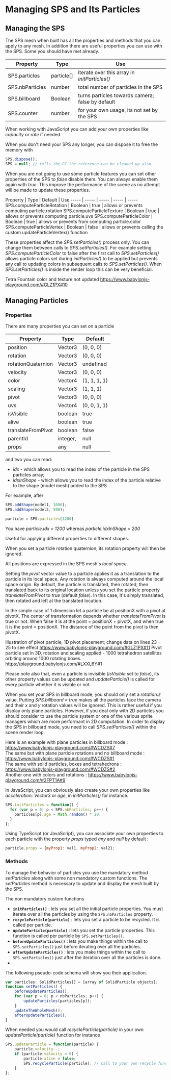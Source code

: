 # Managing SPS and Its Particles

## Managing the SPS
The SPS mesh when built has all the properties and methods that you can apply to any mesh. In addition there are useful properties you can use with the SPS. Some you should have met already.

Property | Type | Use 
-----|-----|----- 
SPS.particles | particle[] | iterate over this array in *initParticles()*
SPS.nbParticles | number | total number of particles in the SPS
SPS.billboard | Boolean | turns particles towards camera; false by default
SPS.counter | number | for your own usage, its not set by the SPS

When working with JavaScript you can add your own properties like _capacity_ or _rate_ if needed.

When you don't need your SPS any longer, you can dispose it to free the memory with
```javascript
SPS.dispose();
SPS = null; // tells the GC the reference can be cleaned up also
```

When you are not going to use some particle features you can set other properties of the SPS to *false* disable them.  You can always enable them again with *true*. This improve the performance of the scene as no attempt will be made to update these properties.

Property | Type | Default | Use 
----- | ----- | ----- | ----- | -----
SPS.computeParticleRotation | Boolean | true | allows or prevents computing particle.rotation
SPS.computeParticleTexture | Boolean | true | allows or prevents computing particle.uvs
SPS.computeParticleColor | Boolean | true | allows or prevents from computing particle.color
SPS.computeParticleVertex | Boolean | false | allows or prevents calling the custom updateParticleVertex() function

These properties affect the *SPS.setParticles()* process only. You can change them between calls to *SPS.setParticles()*.  For example setting *SPS.computeParticleColor* to false after the first call to *SPS.setParticles()* allows particle colors set during *initParticles()* to be applied but prevents any call to updating colors in subsequent calls to *SPS.setParticles()*. When *SPS.setParticles()* is inside the render loop this can be very beneficial.

Tetra Fountain color and texture not updated https://www.babylonjs-playground.com/#GLZ1PX#10
  

## Managing Particles
### Properties
There are many properties you can set on a particle

Property | Type | Default 
-----|-----|----- 
position | Vector3  | (0, 0, 0)  
rotation | Vector3  | (0, 0, 0)  
rotationQuaternion | Vector3  | undefined  
velocity | Vector3  | (0, 0, 0)  
color | Vector4  | (1, 1, 1, 1)  
scaling | Vector3  | (1, 1, 1)  
pivot | Vector3  | (0, 0, 0)  
uvs | Vector4  | (0, 0, 1, 1)  
isVisible | boolean  | true  
alive | boolean  | true  
translateFromPivot | boolean  | false  
parentId | integer,  | null    
props | any  | null |


and two you can read:  
 - *idx* - which allows you to read the index of the particle in the SPS particles array;
 - *idxInShape* - which allows you to read the index of the particle relative to the shape (model mesh) added to the SPS

For example, after
```javascript
SPS.addShape(model1, 1000);
SPS.addShape(model2, 500);

particle = SPS.particles[1200]
```
You have  *particle.idx = 1200* whereas *particle.idxInShape = 200*

Useful for applying different properties to different shapes.

When you set a particle rotation quaternion, its rotation property will then be ignored.  

All positions are expressed in the SPS mesh's *local space*.   

Setting the *pivot* vector value to a particle applies it as a translation to the particle in its local space. Any rotation is always computed around the local space origin. By default, the particle is translated, then rotated, then translated back to its original location unless you set the particle property *translateFromPivot* to *true* (default *false*). In this case, it's simply translated, then rotated and left at the translated location. 

In the simple case of 1 dimension let a particle be at positionX with a pivot at pivotX. The center of transformation depends whether *translateFromPivot* is true or not. When false it is at the point = positionX + pivotX, and when true it is the point = positionX. The distance of the point from the pivot is then  pivotX.

Illustration of pivot particle, 1D pivot placement; change data on lines 23 - 25 to see effect https://www.babylonjs-playground.com/#GLZ1PX#11
Pivot particle set in 3D, rotation and scaling applied - 1000 tetrahedron satellites orbiting around 1000 rotating boxes.  https://playground.babylonjs.com/#LXXL6Y#1  
  
Please note also that, even a particle is invisible (_isVisible_ set to _false_), its other property values can be updated and *updateParticle()* is called for every particle whether it is visible or not.

When you set your SPS in billboard mode, you should only set a *rotation.z* value. Putting *SPS.billboard = true*  makes all the particles face the camera and their _x_ and _y_ rotation values will be ignored. This is rather useful if you display only plane particles. However, if you deal only with 2D particles you should consider to use the particle system or one of the various sprite managers which are more performant in 2D computation. In order to display the SPS in billboard mode, you need to call *SPS.setParticles()* within the scene render loop.

Here is an example with plane particles in billboard mode : https://www.babylonjs-playground.com/#WCDZS#7  
The same but with plane particle rotations and no billboard mode : https://www.babylonjs-playground.com/#WCDZS#1  
The same with solid particles, boxes and tetrahedrons : https://www.babylonjs-playground.com/#WCDZS#2  
Another one with colors and rotations : https://www.babylonjs-playground.com/#2FPT1A#9

In JavaScript, you can obviously also create your own properties like _acceleration: Vector3_ or _age_, in *initParticles()* for instance.  

```javascript
SPS.initParticles = function() {
  for (var p = 0; p < SPS.nbParticles; p++) {
    particles[p].age = Math.random() * 20;
  }
};
```
Using TypeScript (or JavaScript), you can associate your own properties to each particle with the property *props* typed *any* and *null* by default :
```javascript
particle.props = {myProp1: val1, myProp2: val2};
```

### Methods
To manage the behavior of particles you use the mandatory method *setParticles* along with some non mandatory custom functions. The *setParticles* method is necessary to update and display the mesh built by the SPS.

The non mandatory custom functions

- **`initParticles()`** : lets you set all the initial particle properties. You must iterate over all the particles by using the `SPS.nbParticles` property.
- **`recycleParticle(particle)`** : lets you set a particle to be recycled. It is called per particle.
- **`updateParticle(particle)`** : lets you set the particle properties. This function is called per particle by `SPS.setParticles()`.
- **`beforeUpdateParticles()`** : lets you make things within the call to `SPS.setParticles()` just before iterating over all the particles.
- **`afterUpdateParticles()`** : lets you make things within the call to `SPS.setParticles()` just after the iteration over all the particles is done.
-

The following pseudo-code schema will show you their application.

```javascript
var particles: SolidParticles[] = [array of SolidParticle objects];
function setParticles() {
    beforeUpdateParticles();
    for (var p = 0; p < nbParticles; p++) {
        updateParticles(particles[p]);
    }
    updateTheWholeMesh();
    afterUpdateParticles();
}
```

When needed you would call *recycleParticle(particle)* in your own *updateParticle(particle)* function for instance

```javascript
SPS.updateParticle = function(particle) {
    particle.velocity--;
    if (particle.velocity < 0) {
        particle.alive = false;
        SPS.recycleParticle(particle); // call to your own recycle function
    }
};
```


